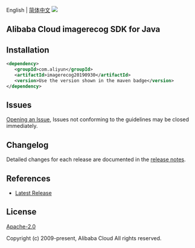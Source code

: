 English | [简体中文](README-CN.md)
![](https://aliyunsdk-pages.alicdn.com/icons/AlibabaCloud.svg)

## Alibaba Cloud imagerecog SDK for Java

## Installation

```xml
<dependency>
   <groupId>com.aliyun</groupId>
   <artifactId>imagerecog20190930</artifactId>
   <version>Use the version shown in the maven badge</version>
</dependency>
```

## Issues
[Opening an Issue](https://github.com/aliyun/alibabacloud-sdk/issues/new), Issues not conforming to the guidelines may be closed immediately.

## Changelog
Detailed changes for each release are documented in the [release notes](./ChangeLog.txt).

## References
* [Latest Release](https://github.com/aliyun/alibabacloud-sdk/tree/master/java)

## License
[Apache-2.0](http://www.apache.org/licenses/LICENSE-2.0)

Copyright (c) 2009-present, Alibaba Cloud All rights reserved.